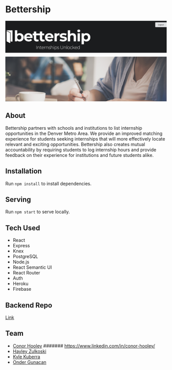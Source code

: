 # Bettership

![site image](screenshot.jpg)

## About
Bettership partners with schools and institutions to list internship opportunities in the Denver Metro Area. We provide an improved matching experience for students seeking internships that will more effectively locate relevant and exciting opportunities. Bettership also creates mutual accountability by requiring students to log internship hours and provide feedback on their experience for institutions and future students alike.

## Installation

Run `npm install` to install dependencies.

## Serving

Run `npm start` to serve locally.

## Tech Used
- React
- Express
- Knex
- PostgreSQL
- Node.js
- React Semantic UI
- React Router
- Auth
- Heroku
- Firebase

## Backend Repo

[Link](https://github.com/cchooley/CHOK-server)

## Team

- [Conor Hooley](https://github.com/cchooley)
####### https://www.linkedin.com/in/conor-hooley/
- [Hayley Zulkoski](https://github.com/hayz999)
- [Kyle Kuberra](https://github.com/kkuberra)
- [Onder Gunacan](https://github.com/Gunacan)